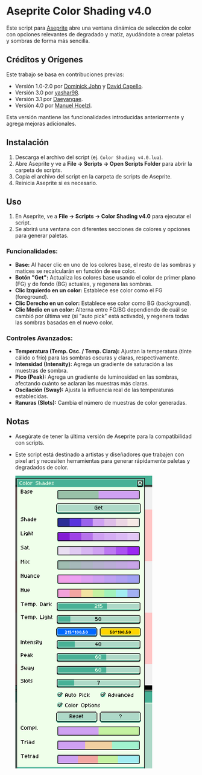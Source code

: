 # Aseprite Color Shading v4.0

Este script para [Aseprite](https://www.aseprite.org/) abre una ventana dinámica de selección de color con opciones relevantes de degradado y matiz, ayudándote a crear paletas y sombras de forma más sencilla.

## Créditos y Orígenes

Este trabajo se basa en contribuciones previas:

- Versión 1.0-2.0 por [Dominick John](https://github.com/dominickjohn/aseprite/tree/master) y [David Capello](https://aseprite.org/).
- Versión 3.0 por [yashar98](https://github.com/yashar98/aseprite/tree/main).
- Versión 3.1 por [Daeyangae](https://github.com/Daeyangae/aseprite).
- Versión 4.0 por [Manuel Hoelzl](https://github.com/hoelzlmanuel/aseprite-color-shading).

Esta versión mantiene las funcionalidades introducidas anteriormente y agrega mejoras adicionales.

## Instalación

1. Descarga el archivo del script (ej. `Color Shading v4.0.lua`).
2. Abre Aseprite y ve a **File -> Scripts -> Open Scripts Folder** para abrir la carpeta de scripts.
3. Copia el archivo del script en la carpeta de scripts de Aseprite.
4. Reinicia Aseprite si es necesario.

## Uso

1. En Aseprite, ve a **File -> Scripts -> Color Shading v4.0** para ejecutar el script.
2. Se abrirá una ventana con diferentes secciones de colores y opciones para generar paletas.

### Funcionalidades:

- **Base:** Al hacer clic en uno de los colores base, el resto de las sombras y matices se recalcularán en función de ese color.
- **Botón "Get":** Actualiza los colores base usando el color de primer plano (FG) y de fondo (BG) actuales, y regenera las sombras.
- **Clic Izquierdo en un color:** Establece ese color como el FG (foreground).
- **Clic Derecho en un color:** Establece ese color como BG (background).
- **Clic Medio en un color:** Alterna entre FG/BG dependiendo de cuál se cambió por última vez (si "auto pick" está activado), y regenera todas las sombras basadas en el nuevo color.
  
### Controles Avanzados:

- **Temperatura (Temp. Osc. / Temp. Clara):** Ajustan la temperatura (tinte cálido o frío) para las sombras oscuras y claras, respectivamente.
- **Intensidad (Intensity):** Agrega un gradiente de saturación a las muestras de sombra.
- **Pico (Peak):** Agrega un gradiente de luminosidad en las sombras, afectando cuánto se aclaran las muestras más claras.
- **Oscilación (Sway):** Ajusta la influencia real de las temperaturas establecidas.
- **Ranuras (Slots):** Cambia el número de muestras de color generadas.

## Notas

- Asegúrate de tener la última versión de Aseprite para la compatibilidad con scripts.
- Este script está destinado a artistas y diseñadores que trabajen con pixel art y necesiten herramientas para generar rápidamente paletas y degradados de color.

  <img width="363" alt="Color Shading v4 0" src="shadow/example.png">
